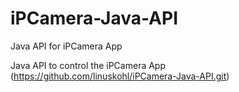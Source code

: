 # iPCamera-Java-API
Java API for iPCamera App 

Java API to control the iPCamera App (https://github.com/linuskohl/iPCamera-Java-API.git)
